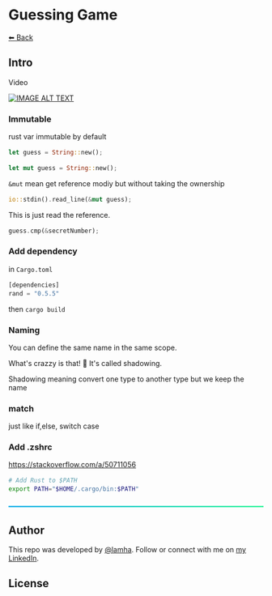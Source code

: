 # Guessing Game

[⬅ Back](../README.md)

## Intro 
Video

<div>
  <a href="https://www.youtube.com/watch?v=H0xBSbnQYds"><img src="https://img.youtube.com/vi/H0xBSbnQYds/0.jpg" alt="IMAGE ALT TEXT"></a>
</div>

### Immutable 

rust var immutable by default 

```rust
let guess = String::new();
```

```rust
let mut guess = String::new();
```

`&mut` mean get reference modiy but without taking the ownership

```rust
io::stdin().read_line(&mut guess);
```

This is just read the reference.
```rust
guess.cmp(&secretNumber);
```

### Add dependency

in `Cargo.toml`
```rust 
[dependencies]
rand = "0.5.5"
```

then `cargo build`

### Naming 
You can define the same name in the same scope. 

What's crazzy is that! 🤪
It's called shadowing.

Shadowing meaning convert one type to another type but we keep the name

### match 
  just like if,else, switch case 


### Add .zshrc 

https://stackoverflow.com/a/50711056

```bash
# Add Rust to $PATH
export PATH="$HOME/.cargo/bin:$PATH"
```

<p><img type="separator" height=8px width="100%" src="https://github.com/HaLamUs/nft-drop/blob/main/assets/aqua.png"></p>

## Author

This repo was developed by [@lamha](https://github.com/HaLamUs). 
Follow or connect with me on [my LinkedIn](https://www.linkedin.com/in/lamhacs). 

## License